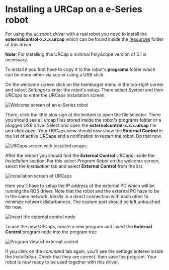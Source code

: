 # Installing a URCap on a e-Series robot

For using the *ur_robot_driver* with a real robot you need to install the
**externalcontrol-x.x.x.urcap** which can be found inside the [resources](../resources/) folder of this driver.

**Note**: For installing this URCap a minimal PolyScope version of 5.1 is necessary.

To install it you first have to copy it to the robot's **programs** folder which can be done either
via scp or using a USB stick.

On the welcome screen click on the hamburger menu in the top-right corner and select *Settings* to enter the robot's setup.  There select *System* and then *URCaps* to enter the URCaps installation screen.

 ![Welcome screen of an e-Series robot](initial_setup_images/es_01_welcome.png)

There, click the little plus sign at the bottom to open the file selector. There you should see
all urcap files stored inside the robot's programs folder or a plugged USB drive.  Select and open
the **externalcontrol-x.x.x.urcap** file and click *open*. Your URCaps view should now show the
**External Control** in the list of active URCaps and a notification to restart the robot. Do that
now.

 ![URCaps screen with installed urcaps](initial_setup_images/es_05_urcaps_installed.png)

After the reboot you should find the **External Control** URCaps inside the *Installation* section.
For this select *Program Robot* on the welcome screen, select the *Installation* tab and select
**External Control** from the list.

 ![Installation screen of URCaps](initial_setup_images/es_07_installation_excontrol.png)

Here you'll have to setup the IP address of the external PC which will be running the ROS driver.
Note that the robot and the external PC have to be in the same network, ideally in a direct
connection with each other to minimize network disturbances. The custom port should be left
untouched for now.

 ![Insert the external control node](initial_setup_images/es_10_prog_structure_urcaps.png)

To use the new URCaps, create a new program and insert the **External Control** program node into
the program tree

 ![Program view of external control](initial_setup_images/es_11_program_view_excontrol.png)

If you click on the *command* tab again, you'll see the settings entered inside the *Installation*.
Check that they are correct, then save the program. Your robot is now ready to be used together with
this driver.
